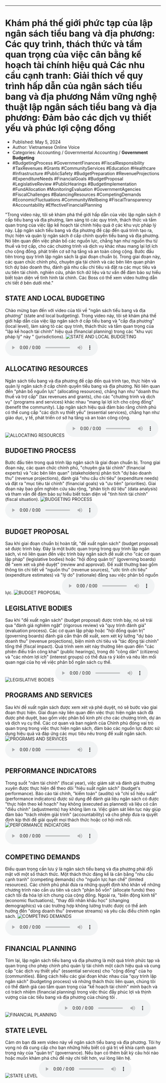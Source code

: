 
---

# Khám phá thế giới phức tạp của lập ngân sách tiểu bang và địa phương: Các quy trình, thách thức và tầm quan trọng của việc cân bằng kế hoạch tài chính hiệu quả Các nhu cầu cạnh tranh: Giải thích về quy trình hấp dẫn của ngân sách tiểu bang và địa phương Nắm vững nghệ thuật lập ngân sách tiểu bang và địa phương: Đảm bảo các dịch vụ thiết yếu và phúc lợi cộng đồng

- Published: May 5, 2024
- Author: Vietnamese Online Voice
- Categories: Accounting / Governmental Accounting / **Government Budgeting**
- #BudgetingProcess #GovernmentFinances #FiscalResponsibility #TaxRevenues #Grants #CommunityServices #Education #Healthcare #Infrastructure #PublicSafety #BudgetPreparation #RevenueProjections #ExpenditureNeeds #FinancialGoals #BudgetProposal #LegislativeReview #PublicHearings #BudgetImplementation #FundAllocation #MonitoringEvaluation #GovernmentAgencies #FiscalChallenges #BalancingResources #CompetingDemands #EconomicFluctuations #CommunityWellbeing #FiscalTransparency #Accountability #EffectiveFinancialPlanning

"Trong video này, tôi sẽ khám phá thế giới hấp dẫn của việc lập ngân sách ở cấp tiểu bang và địa phương, làm sáng tỏ các quy trình, thách thức và tầm quan trọng của việc lập kế hoạch tài chính hiệu quả ở các khu vực pháp lý này. Lập ngân sách tiểu bang và địa phương đề cập đến quá trình tạo ra, thực hiện và quản lý ngân sách ở cấp chính quyền tiểu bang và địa phương. Nó liên quan đến việc phân bổ các nguồn lực, chẳng hạn như nguồn thu từ thuế và trợ cấp, cho các chương trình và dịch vụ khác nhau mang lại lợi ích cho cộng đồng. phát triển cơ sở hạ tầng và an toàn công cộng. Bước đầu tiên trong quy trình lập ngân sách là giai đoạn chuẩn bị. Trong giai đoạn này, các quan chức chính phủ, chuyên gia tài chính và các bên liên quan phân tích dự báo doanh thu, đánh giá nhu cầu chi tiêu và đặt ra các mục tiêu và ưu tiên tài chính. nghiên cứu, phân tích dữ liệu và tư vấn để đảm bảo sự hiểu biết toàn diện về tình hình tài chính. Các Boss có thể xem video hướng dẫn chi tiết ở bên dưới nhé."


## STATE AND LOCAL BUDGETING

Chào mừng bạn đến với video của tôi về "ngân sách tiểu bang và địa phương" (state and local budgeting). Trong video này, tôi sẽ khám phá thế giới hấp dẫn của việc lập ngân sách ở cấp tiểu bang và "cấp địa phương" (local level), làm sáng tỏ các quy trình, thách thức và tầm quan trọng của "lập kế hoạch tài chính" hiệu quả (financial planning) trong các "khu vực pháp lý" này " (jurisdictions).
![STATE AND LOCAL BUDGETING](https://http-archiver-apis-production-80.schnworks.com/storage/images/transitions/2024-05-05/transition--20578186080-Montserrat-Black-303F9F.jpg)
<audio controls>
    <source src="https://http-archiver-apis-production-80.schnworks.com/storage/storage/audio/file-13762370597.mp3" type="audio/mpeg">
</audio>



## ALLOCATING RESOURCES

Ngân sách tiểu bang và địa phương đề cập đến quá trình tạo, thực hiện và quản lý ngân sách ở cấp chính quyền tiểu bang và địa phương. Nó liên quan đến "phân bổ nguồn lực" (allocating resources), chẳng hạn như "doanh thu thuế và trợ cấp" (tax revenues and grants), cho các "chương trình và dịch vụ" (programs and services) khác nhau "mang lại lợi ích cho cộng đồng" (benefit the community). Lập ngân sách hiệu quả đảm bảo rằng chính phủ có thể cung cấp "các dịch vụ thiết yếu" (essential services), chẳng hạn như giáo dục, y tế, phát triển cơ sở hạ tầng và an toàn công cộng.
![ALLOCATING RESOURCES](https://http-archiver-apis-production-80.schnworks.com/storage/images/transitions/2024-05-05/transition-5089524154-Montserrat-Black-283593.jpg)
<audio controls>
    <source src="https://http-archiver-apis-production-80.schnworks.com/storage/storage/audio/file-38048079172.mp3" type="audio/mpeg">
</audio>



## BUDGETING PROCESS

Bước đầu tiên trong quá trình lập ngân sách là giai đoạn chuẩn bị. Trong giai đoạn này, các quan chức chính phủ, "chuyên gia tài chính" (financial experts) và "các bên liên quan" (stakeholders) phân tích "dự báo doanh thu" (revenue projections), đánh giá "nhu cầu chi tiêu" (expenditure needs) và đặt ra "mục tiêu tài chính" (financial goals) và "ưu tiên" (priorities). Giai đoạn này bao gồm nghiên cứu sâu rộng, "phân tích dữ liệu" (data analysis) và tham vấn để đảm bảo sự hiểu biết toàn diện về "tình hình tài chính" (fiscal situation).
![BUDGETING PROCESS](https://http-archiver-apis-production-80.schnworks.com/storage/images/transitions/2024-05-05/transition--9228492770-Montserrat-SemiBold-9C27B0.jpg)
<audio controls>
    <source src="https://http-archiver-apis-production-80.schnworks.com/storage/storage/audio/file-21324370520.mp3" type="audio/mpeg">
</audio>



## BUDGET PROPOSAL

Sau khi giai đoạn chuẩn bị hoàn tất, "đề xuất ngân sách" (budget proposal) sẽ được trình bày. Đây là một bước quan trọng trong quy trình lập ngân sách, vì nó liên quan đến việc trình bày ngân sách đề xuất cho "các cơ quan lập pháp" (legislative bodies) hoặc "hội đồng quản trị" (governing boards) để "xem xét và phê duyệt" (review and approval). Đề xuất thường bao gồm thông tin chi tiết về "nguồn thu" (revenue sources), "ước tính chi tiêu" (expenditure estimates) và "lý do" (rationale) đằng sau việc phân bổ nguồn lực.
![BUDGET PROPOSAL](https://http-archiver-apis-production-80.schnworks.com/storage/images/transitions/2024-05-05/transition-22839371804-Montserrat-ExtraBold-4A148C.jpg)
<audio controls>
    <source src="https://http-archiver-apis-production-80.schnworks.com/storage/storage/audio/file-21998317585.mp3" type="audio/mpeg">
</audio>



## LEGISLATIVE BODIES

Sau khi "đề xuất ngân sách" (budget proposal) được trình bày, nó sẽ trải qua "đánh giá nghiêm ngặt" (rigorous review) và "quy trình đánh giá" (evaluation process). Các cơ quan lập pháp hoặc "hội đồng quản trị" (governing boards) đánh giá cẩn thận đề xuất, xem xét kỹ lưỡng "dự báo doanh thu" (revenue projections), biện minh chi tiêu và "tác động tài chính" tổng thể (fiscal impact). Quá trình xem xét này thường liên quan đến "các phiên điều trần công khai" (public hearings), trong đó "công dân" (citizens) và "các nhóm lợi ích" (interest groups) có thể đưa ra ý kiến ​​và nêu lên mối quan ngại của họ về việc phân bổ ngân sách cụ thể.
![LEGISLATIVE BODIES](https://http-archiver-apis-production-80.schnworks.com/storage/images/transitions/2024-05-05/transition-8746825575-Montserrat-Bold-303F9F.jpg)
<audio controls>
    <source src="https://http-archiver-apis-production-80.schnworks.com/storage/storage/audio/file-8172428560.mp3" type="audio/mpeg">
</audio>



## PROGRAMS AND SERVICES

Sau khi đề xuất ngân sách được xem xét và phê duyệt, nó sẽ bước vào giai đoạn thực hiện. Giai đoạn này liên quan đến việc thực hiện ngân sách đã được phê duyệt, bao gồm việc phân bổ kinh phí cho các chương trình, dự án và dịch vụ cụ thể. Các cơ quan và ban ngành của Chính phủ đóng vai trò quan trọng trong việc thực hiện ngân sách, đảm bảo các nguồn lực được sử dụng hiệu quả và đáp ứng các mục tiêu nêu trong đề xuất ngân sách.
![PROGRAMS AND SERVICES](https://http-archiver-apis-production-80.schnworks.com/storage/images/transitions/2024-05-05/transition-12873359487-Montserrat-ExtraBold-303F9F.jpg)
<audio controls>
    <source src="https://http-archiver-apis-production-80.schnworks.com/storage/storage/audio/file-21847252089.mp3" type="audio/mpeg">
</audio>



## PERFORMANCE INDICATORS

Trong suốt "năm tài chính" (fiscal year), việc giám sát và đánh giá thường xuyên được thực hiện để theo dõi "hiệu suất ngân sách" (budget's performance). Báo cáo tài chính, "kiểm toán" (audits) và "chỉ số hiệu suất" (performance indicators) được sử dụng để đánh giá liệu ngân sách có được "thực hiện theo kế hoạch" hay không (executed as planned) và liệu có cần "điều chỉnh" (adjustments) hay không làm ra. Việc giám sát liên tục này giúp đảm bảo "trách nhiệm giải trình" (accountability) và cho phép đưa ra quyết định kịp thời để giải quyết mọi thách thức hoặc cơ hội mới nổi.
![PERFORMANCE INDICATORS](https://http-archiver-apis-production-80.schnworks.com/storage/images/transitions/2024-05-05/transition--546150322-Montserrat-Medium-9C27B0.jpg)
<audio controls>
    <source src="https://http-archiver-apis-production-80.schnworks.com/storage/storage/audio/file-18933034782.mp3" type="audio/mpeg">
</audio>



## COMPETING DEMANDS

Điều quan trọng cần lưu ý là ngân sách tiểu bang và địa phương phải đối mặt với một số thách thức. Một thách thức đáng kể là cân bằng "nhu cầu cạnh tranh" (competing demands) cho "nguồn lực hạn chế" (limited resources). Các chính phủ phải đưa ra những quyết định khó khăn về những chương trình nào cần ưu tiên và cách "phân bổ vốn" (allocate funds) theo cách tối đa hóa lợi ích chung của cộng đồng. Ngoài ra, "biến động kinh tế" (economic fluctuations), "thay đổi nhân khẩu học" (changing demographics) và các trường hợp không lường trước được có thể ảnh hưởng đến "dòng doanh thu" (revenue streams) và yêu cầu điều chỉnh ngân sách.
![COMPETING DEMANDS](https://http-archiver-apis-production-80.schnworks.com/storage/images/transitions/2024-05-05/transition--6368807888-Montserrat-SemiBold-7B1FA2.jpg)
<audio controls>
    <source src="https://http-archiver-apis-production-80.schnworks.com/storage/storage/audio/file-41547238643.mp3" type="audio/mpeg">
</audio>



## FINANCIAL PLANNING

Tóm lại, lập ngân sách tiểu bang và địa phương là một quá trình phức tạp và quan trọng cho phép chính phủ quản lý tài chính một cách hiệu quả và cung cấp "các dịch vụ thiết yếu" (essential services) cho "cộng đồng" của họ (communities). Bằng cách hiểu các giai đoạn khác nhau của "quy trình lập ngân sách" (budgeting process) và những thách thức liên quan, chúng tôi có thể đánh giá cao tầm quan trọng của "kế hoạch tài chính" minh bạch và có trách nhiệm (financial planning) trong việc thúc đẩy phúc lợi và thịnh vượng của các tiểu bang và địa phương của chúng tôi .
![FINANCIAL PLANNING](https://http-archiver-apis-production-80.schnworks.com/storage/images/transitions/2024-05-05/transition--10394341472-Montserrat-Medium-7B1FA2.jpg)
<audio controls>
    <source src="https://http-archiver-apis-production-80.schnworks.com/storage/storage/audio/file-9774112825.mp3" type="audio/mpeg">
</audio>



## STATE LEVEL

Cảm ơn bạn đã xem video này về ngân sách tiểu bang và địa phương. Tôi hy vọng nó đã cung cấp cho bạn những hiểu biết có giá trị về khía cạnh quan trọng này của "quản trị" (governance). Nếu bạn có thêm bất kỳ câu hỏi nào hoặc muốn khám phá chủ đề này chi tiết hơn, vui lòng liên hệ.
![STATE LEVEL](https://http-archiver-apis-production-80.schnworks.com/storage/images/transitions/2024-05-05/transition--19392150783-Montserrat-Regular-004895.jpg)
<audio controls>
    <source src="https://http-archiver-apis-production-80.schnworks.com/storage/storage/audio/file-15625111691.mp3" type="audio/mpeg">
</audio>

